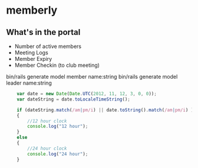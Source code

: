 # memberly

## What's in the portal
- Number of active members
- Meeting Logs
- Member Expiry
- Member Checkin (to club meeting)

bin/rails generate model member name:string 
bin/rails generate model leader name:string



```js
    var date = new Date(Date.UTC(2012, 11, 12, 3, 0, 0));
    var dateString = date.toLocaleTimeString();

    if (dateString.match(/am|pm/i) || date.toString().match(/am|pm/i) )
    {
        //12 hour clock
        console.log("12 hour");
    }
    else
    {
        //24 hour clock
        console.log("24 hour");
    }
```